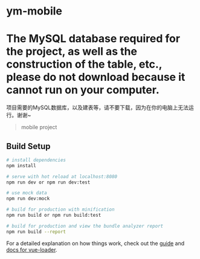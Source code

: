 

# ym-mobile
# The MySQL database required for the project, as well as the construction of the table, etc., please do not download because it cannot run on your computer.
项目需要的MySQL数据库，以及建表等，请不要下载，因为在你的电脑上无法运行。谢谢~
> mobile project

## Build Setup

``` bash
# install dependencies
npm install

# serve with hot reload at localhost:8080
npm run dev or npm run dev:test

# use mock data
npm run dev:mock

# build for production with minification
npm run build or npm run build:test

# build for production and view the bundle analyzer report
npm run build --report
```

For a detailed explanation on how things work, check out the [guide](http://vuejs-templates.github.io/webpack/) and [docs for vue-loader](http://vuejs.github.io/vue-loader).
